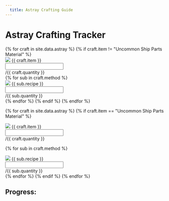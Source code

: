 ```yaml
---
  title: Astray Crafting Guide
---
```


<h1>Astray Crafting Tracker</h1>

<div class="progress">
  <div id="astray_1" class="progress-bar" role="progressbar"></div>
	<div id="astray_2" class="progress-bar" role="progressbar"></div>
	<div id="astray_3" class="progress-bar" role="progressbar"></div>
	<div id="astray_4" class="progress-bar" role="progressbar"></div>
	<div id="astray_5" class="progress-bar" role="progressbar"></div>
</div>

<div class="row">
	<div class="col-lg-8">
{% for craft in site.data.astray %}
{% if craft.item != "Uncommon Ship Parts Material" %}
<div class="input-group my-3">
  <div class="input-group-prepend">
    <span class="input-group-text {{ craft.color }}"><img src="/assets/img/icon/{{ craft.icon }}.png"> {{ craft.item }}</span>
  </div>  
  <input id="{{ craft.icon }}" type="text" class="form-control" aria-label="{{ craft.item }}" aria-describedby="basic-addon2">
  <div class="input-group-append">
    <span class="input-group-text {{ craft.color }}" id="basic-addon2">/{{ craft.quantity }}</span>
  </div>
</div>
{% for sub in craft.method %}
<div class="input-group my-3 mx-5 sub-recipe-item">
  <div class="input-group-prepend">
    <span class="input-group-text {{ sub.color }}"><img src="/assets/img/icon/{{ sub.icon }}.png"> {{ sub.recipe }}</span>
  </div>  
  <input id="{{ sub.icon }}" type="text" class="form-control" aria-label="{{ sub.recipe }}" aria-describedby="basic-addon2">
  <div class="input-group-append">
    <span class="input-group-text {{ sub.color }}" id="basic-addon2">/{{ sub.quantity }}</span>
  </div>
</div>
{% endfor %}
{% endif %}
{% endfor %}

{% for craft in site.data.astray %}
{% if craft.item == "Uncommon Ship Parts Material" %}
<div class="input-group my-3">
  <div class="input-group-prepend">
    <span class="input-group-text {{ craft.color }}"><img src="/assets/img/icon/{{ craft.icon }}.png"> {{ craft.item }}</span>
  </div>  
  <input id="{{ craft.icon }}" type="text" class="form-control" aria-label="{{ craft.item }}" aria-describedby="basic-addon2">
  <div class="input-group-append">
    <span class="input-group-text {{ craft.color }}" id="basic-addon2">/{{ craft.quantity }}</span>
  </div>
</div>

<div class="my-3 mx-5 progress">
  <div id="uncommon_ship" class="progress-bar" role="progressbar"></div>
</div>

{% for sub in craft.method %}
<div class="input-group my-3 mx-5 sub-recipe-item">
  <div class="input-group-prepend">
    <span class="input-group-text {{ sub.color }}"><img src="/assets/img/icon/{{ sub.icon }}.png"> {{ sub.recipe }}</span>
  </div>  
  <input id="{{ sub.icon }}" type="text" class="form-control" aria-label="{{ sub.recipe }}" aria-describedby="basic-addon2">
  <div class="input-group-append">
    <span class="input-group-text {{ sub.color }}" id="basic-addon2">/{{ sub.quantity }}</span>
  </div>
</div>
{% endfor %}
{% endif %}
{% endfor %}
</div>

<div class="col-sm">
  <h2>Progress: <span id="progress"></span></h2>
    
  </div>
  
</div>
<script>
$(document).ready(function() {

  /*Reset all fields to 0 at first load*/
  $('input').each(function() {
    find = $(this).attr("id")
    found = localStorage.getItem(find)
    if (found == "NaN" || found == undefined) {
      $(this).val('0')
    } else {
      $(this).val(found)
    }
  })

  /*When fields have been altered LOCALSTORAGE*/
  $("input").change(function() {
    $("input").each(function() {
      check = $(this).val()
      if (check == "" || check == undefined) {
        $(this).val('0')
      }
      quantity = parseInt($(this).val())
      type = $(this).attr("id")
      localStorage.setItem(type, quantity)
    });
    
  /*When fields have been altered CALCULATIONS*/
  astray_blueprint = parseInt($('#use_5_76').val())
  if (astray_blueprint > 1) {
    astray_blueprint = 1
  }
  she_drifts = parseInt($('#icon_quest_16_shedrifts').val())
  if (she_drifts > 25) {
    she_drifts = 25
  }
  astray_manual = parseInt($('#all_quest_03_5').val())
  if (astray_manual > 1) {
    astray_manual = 1
  }
  pirate_star = parseInt($('#all_quest_02_58').val())
  if (pirate_star > 1) {
    pirate_star = 1
  }
  cert_pirate = parseInt($('#use_4_76').val())
  if (cert_pirate > 1) {
    cert_pirate = 1
  }
  pest = parseInt($('#icon_quest_16_pest').val())
  if (pest > 15) {
    pest = 15
  }
  wood = parseInt($('#use_3_252').val())
  if (wood > 570) {
    wood = 570
  }
  uncommon_parts = parseInt($('#use_8_118').val())
  if (uncommon_parts > 15) {
    uncommon_parts = 15
  }
  strong_ore = parseInt($('#use_5_76').val())
  if (strong_ore > 75) {
    strong_ore = 75
  }
  sturdy_timber = parseInt($('#use_4_4').val())
  if (sturdy_timber > 75) {
    sturdy_timber = 75
  }
  heavy_iron_ore = parseInt($('#use_3_239').val())
  if (heavy_iron_ore > 200) {
    heavy_iron_ore = 200
  }
  tender_timber = parseInt($('#use_3_253').val())
  if (tender_timber > 200) {
    tender_timber = 200
  }
  gold = parseInt($('#use_2_108').val())
  if (gold > 500) {
    gold = 500
  }

  /*Calculate Astray completion*/
  astray_1 = (((astray_blueprint + she_drifts) / 26) * 100) / 5
  $("#astray_1").attr('style', 'width:' + astray_1 + "%")
  astray_2 = (((astray_manual + pirate_star) / 2) * 100) / 5
  $("#astray_2").attr('style', 'width:' + astray_2 + "%")
  astray_3 = (((cert_pirate + pest) / 16) * 100) / 5
  $("#astray_3").attr('style', 'width:' + astray_3 + "%")
  astray_4 = ((wood / 570) * 100) / 5
  $("#astray_4").attr('style', 'width:' + astray_4 + "%")
  astray_5 = ((uncommon_parts / 15) * 100) / 5
  $("#astray_5").attr('style', 'width:' + astray_5 + "%")

  astray_percent = astray_1 + astray_2 + astray_3 + astray_4 + astray_5
  $("#astray").html(Math.round(astray_percent) + "%")



  /*Calculate completion of Uncommon Ship Parts Material*/
  uncommon_ship_mats = ((strong_ore + sturdy_timber + heavy_iron_ore + tender_timber + gold) / 1050) * 100

  $("#uncommon_ship").attr('style', 'width:' + uncommon_ship_mats + "%")
  $("#uncommon_ship").html(Math.round(uncommon_ship_mats) + "%")
  });

  /*First iteration*/
  astray_blueprint = parseInt($('#use_5_76').val())
  if (astray_blueprint > 1) {
    astray_blueprint = 1
  }
  she_drifts = parseInt($('#icon_quest_16_shedrifts').val())
  if (she_drifts > 25) {
    she_drifts = 25
  }
  astray_manual = parseInt($('#all_quest_03_5').val())
  if (astray_manual > 1) {
    astray_manual = 1
  }
  pirate_star = parseInt($('#all_quest_02_58').val())
  if (pirate_star > 1) {
    pirate_star = 1
  }
  cert_pirate = parseInt($('#use_4_76').val())
  if (cert_pirate > 1) {
    cert_pirate = 1
  }
  pest = parseInt($('#icon_quest_16_pest').val())
  if (pest > 15) {
    pest = 15
  }
  wood = parseInt($('#use_3_252').val())
  if (wood > 570) {
    wood = 570
  }
  uncommon_parts = parseInt($('#use_8_118').val())
  if (uncommon_parts > 15) {
    uncommon_parts = 15
  }
  strong_ore = parseInt($('#use_5_76').val())
  if (strong_ore > 75) {
    strong_ore = 75
  }
  sturdy_timber = parseInt($('#use_4_4').val())
  if (sturdy_timber > 75) {
    sturdy_timber = 75
  }
  heavy_iron_ore = parseInt($('#use_3_239').val())
  if (heavy_iron_ore > 200) {
    heavy_iron_ore = 200
  }
  tender_timber = parseInt($('#use_3_253').val())
  if (tender_timber > 200) {
    tender_timber = 200
  }
  gold = parseInt($('#use_2_108').val())
  if (gold > 500) {
    gold = 500
  }

  /*Calculate Astray completion*/
  astray_1 = (((astray_blueprint + she_drifts) / 26) * 100) / 5
  $("#astray_1").attr('style', 'width:' + astray_1 + "%")
  astray_2 = (((astray_manual + pirate_star) / 2) * 100) / 5
  $("#astray_2").attr('style', 'width:' + astray_2 + "%")
  astray_3 = (((cert_pirate + pest) / 16) * 100) / 5
  $("#astray_3").attr('style', 'width:' + astray_3 + "%")
  astray_4 = ((wood / 570) * 100) / 5
  $("#astray_4").attr('style', 'width:' + astray_4 + "%")
  astray_5 = ((uncommon_parts / 15) * 100) / 5
  $("#astray_5").attr('style', 'width:' + astray_5 + "%")

  astray_percent = astray_1 + astray_2 + astray_3 + astray_4 + astray_5
  $("#astray").html(Math.round(astray_percent) + "%")



  /*Calculate completion of Uncommon Ship Parts Material*/
  uncommon_ship_mats = ((strong_ore + sturdy_timber + heavy_iron_ore + tender_timber + gold) / 1050) * 100

  $("#uncommon_ship").attr('style', 'width:' + uncommon_ship_mats + "%")
  $("#uncommon_ship").html(Math.round(uncommon_ship_mats) + "%")
});
</script>
